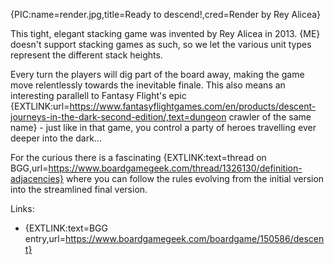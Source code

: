{PIC:name=render.jpg,title=Ready to descend!,cred=Render by Rey Alicea}

This tight, elegant stacking game was invented by Rey Alicea in 2013. {ME} doesn't support stacking games as such, so we let the various unit types represent the different stack heights.

Every turn the players will dig part of the board away, making the game move relentlessly towards the inevitable finale. This also means an interesting parallell to Fantasy Flight's epic {EXTLINK:url=https://www.fantasyflightgames.com/en/products/descent-journeys-in-the-dark-second-edition/,text=dungeon crawler of the same name} - just like in that game, you control a party of heroes travelling ever deeper into the dark...

For the curious there is a fascinating {EXTLINK:text=thread on BGG,url=https://www.boardgamegeek.com/thread/1326130/definition-adjacencies} where you can follow the rules evolving from the initial version into the streamlined final version.

Links:

- {EXTLINK:text=BGG entry,url=https://www.boardgamegeek.com/boardgame/150586/descent}
